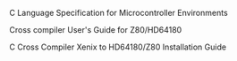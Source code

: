 C Language Specification for Microcontroller Environments

Cross compiler User's Guide for Z80/HD64180

C Cross Compiler Xenix to HD64180/Z80 Installation Guide
